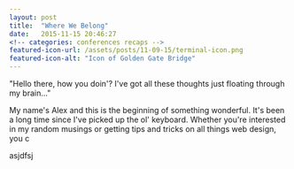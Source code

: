 ```yaml
---
layout: post
title:  "Where We Belong"
date:   2015-11-15 20:46:27
<!-- categories: conferences recaps -->
featured-icon-url: /assets/posts/11-09-15/terminal-icon.png
featured-icon-alt: "Icon of Golden Gate Bridge"
---
```



"Hello there, how you doin'?
I've got all these thoughts just floating through my brain..."



My name's Alex and this is the beginning of something wonderful. It's been a long time since I've picked up the ol' keyboard. Whether you're interested in my random musings or getting tips and tricks on all things web design, you c

   asjdfsj